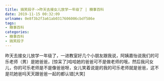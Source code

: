 ```yaml
---
title: 搞笑段子->昨天去接女儿放学一年级了 | 糗事百科
date: 2019-11-15 00:32:09
urlname: 0e8f3b2f3a61ab0317606006cbdf586e
tags: 
- 糗事百科
categories:
- 糗事百科
- 搞笑段子
---
```

昨天去接女儿放学一年级了，一进教室好几个小朋友跟我说，阿姨嘉怡说我们的可乐老师（男）是她爸爸，[惊呆了]哈哈她的爸爸可不是做老师的哦，然后我问女儿，你的可乐老师是不是像爸爸呀，女儿笑着说是的我的可乐老师就是爸爸，这不是坑她爸吗天天跟爸爸一起的都认错[大笑]


